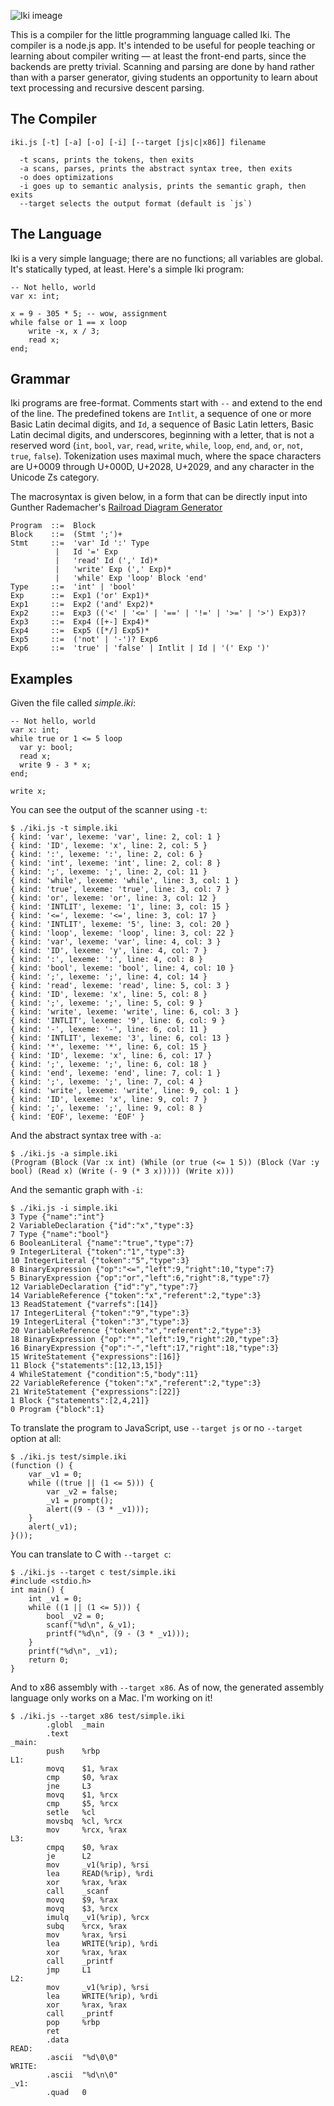 ![Iki imeage](http://i.imgur.com/JRTmR2A.png)

This is a compiler for the little programming language called Iki. The compiler is a node.js app.  It's intended to be useful for people teaching or learning about compiler writing &mdash; at least the front-end parts, since the backends are pretty trivial. Scanning and parsing are done by hand rather than with a parser generator, giving students an opportunity to learn about text processing and recursive descent parsing.

## The Compiler

```
iki.js [-t] [-a] [-o] [-i] [--target [js|c|x86]] filename

  -t scans, prints the tokens, then exits
  -a scans, parses, prints the abstract syntax tree, then exits
  -o does optimizations
  -i goes up to semantic analysis, prints the semantic graph, then exits
  --target selects the output format (default is `js`)
```

## The Language

Iki is a very simple language; there are no functions; all variables are global.  It's statically typed, at least.  Here's a simple Iki program:

```
-- Not hello, world
var x: int;

x = 9 - 305 * 5; -- wow, assignment
while false or 1 == x loop
    write -x, x / 3;
    read x;
end;
```

## Grammar

Iki programs are free-format.  Comments start with `--` and extend to the end of the line.  The predefined tokens are `Intlit`, a sequence of one or more Basic Latin decimal digits, and `Id`, a sequence of Basic Latin letters, Basic Latin decimal digits, and underscores, beginning with a letter, that is not a reserved word (`int`, `bool`, `var`, `read`, `write`, `while`, `loop`, `end`, `and`, `or`, `not`, `true`, `false`).  Tokenization uses maximal much, where the space characters are U+0009 through U+000D, U+2028, U+2029, and any character in the Unicode Zs category.

The macrosyntax is given below, in a form that can be directly input into Gunther Rademacher's [Railroad Diagram Generator](http://www.bottlecaps.de/rr/ui)

```
Program  ::=  Block
Block    ::=  (Stmt ';')+
Stmt     ::=  'var' Id ':' Type
          |   Id '=' Exp
          |   'read' Id (',' Id)*
          |   'write' Exp (',' Exp)*
          |   'while' Exp 'loop' Block 'end'
Type     ::=  'int' | 'bool'
Exp      ::=  Exp1 ('or' Exp1)*
Exp1     ::=  Exp2 ('and' Exp2)*
Exp2     ::=  Exp3 (('<' | '<=' | '==' | '!=' | '>=' | '>') Exp3)?
Exp3     ::=  Exp4 ([+-] Exp4)*
Exp4     ::=  Exp5 ([*/] Exp5)*
Exp5     ::=  ('not' | '-')? Exp6
Exp6     ::=  'true' | 'false' | Intlit | Id | '(' Exp ')'
```

## Examples

Given the file called _simple.iki_:

```
-- Not hello, world
var x: int;
while true or 1 <= 5 loop
  var y: bool;
  read x;
  write 9 - 3 * x;
end;

write x;
```

You can see the output of the scanner using `-t`:

```
$ ./iki.js -t simple.iki 
{ kind: 'var', lexeme: 'var', line: 2, col: 1 }
{ kind: 'ID', lexeme: 'x', line: 2, col: 5 }
{ kind: ':', lexeme: ':', line: 2, col: 6 }
{ kind: 'int', lexeme: 'int', line: 2, col: 8 }
{ kind: ';', lexeme: ';', line: 2, col: 11 }
{ kind: 'while', lexeme: 'while', line: 3, col: 1 }
{ kind: 'true', lexeme: 'true', line: 3, col: 7 }
{ kind: 'or', lexeme: 'or', line: 3, col: 12 }
{ kind: 'INTLIT', lexeme: '1', line: 3, col: 15 }
{ kind: '<=', lexeme: '<=', line: 3, col: 17 }
{ kind: 'INTLIT', lexeme: '5', line: 3, col: 20 }
{ kind: 'loop', lexeme: 'loop', line: 3, col: 22 }
{ kind: 'var', lexeme: 'var', line: 4, col: 3 }
{ kind: 'ID', lexeme: 'y', line: 4, col: 7 }
{ kind: ':', lexeme: ':', line: 4, col: 8 }
{ kind: 'bool', lexeme: 'bool', line: 4, col: 10 }
{ kind: ';', lexeme: ';', line: 4, col: 14 }
{ kind: 'read', lexeme: 'read', line: 5, col: 3 }
{ kind: 'ID', lexeme: 'x', line: 5, col: 8 }
{ kind: ';', lexeme: ';', line: 5, col: 9 }
{ kind: 'write', lexeme: 'write', line: 6, col: 3 }
{ kind: 'INTLIT', lexeme: '9', line: 6, col: 9 }
{ kind: '-', lexeme: '-', line: 6, col: 11 }
{ kind: 'INTLIT', lexeme: '3', line: 6, col: 13 }
{ kind: '*', lexeme: '*', line: 6, col: 15 }
{ kind: 'ID', lexeme: 'x', line: 6, col: 17 }
{ kind: ';', lexeme: ';', line: 6, col: 18 }
{ kind: 'end', lexeme: 'end', line: 7, col: 1 }
{ kind: ';', lexeme: ';', line: 7, col: 4 }
{ kind: 'write', lexeme: 'write', line: 9, col: 1 }
{ kind: 'ID', lexeme: 'x', line: 9, col: 7 }
{ kind: ';', lexeme: ';', line: 9, col: 8 }
{ kind: 'EOF', lexeme: 'EOF' }
```

And the abstract syntax tree with `-a`:

```
$ ./iki.js -a simple.iki 
(Program (Block (Var :x int) (While (or true (<= 1 5)) (Block (Var :y bool) (Read x) (Write (- 9 (* 3 x))))) (Write x)))

```

And the semantic graph with `-i`:

```
$ ./iki.js -i simple.iki 
3 Type {"name":"int"}
2 VariableDeclaration {"id":"x","type":3}
7 Type {"name":"bool"}
6 BooleanLiteral {"name":"true","type":7}
9 IntegerLiteral {"token":"1","type":3}
10 IntegerLiteral {"token":"5","type":3}
8 BinaryExpression {"op":"<=","left":9,"right":10,"type":7}
5 BinaryExpression {"op":"or","left":6,"right":8,"type":7}
12 VariableDeclaration {"id":"y","type":7}
14 VariableReference {"token":"x","referent":2,"type":3}
13 ReadStatement {"varrefs":[14]}
17 IntegerLiteral {"token":"9","type":3}
19 IntegerLiteral {"token":"3","type":3}
20 VariableReference {"token":"x","referent":2,"type":3}
18 BinaryExpression {"op":"*","left":19,"right":20,"type":3}
16 BinaryExpression {"op":"-","left":17,"right":18,"type":3}
15 WriteStatement {"expressions":[16]}
11 Block {"statements":[12,13,15]}
4 WhileStatement {"condition":5,"body":11}
22 VariableReference {"token":"x","referent":2,"type":3}
21 WriteStatement {"expressions":[22]}
1 Block {"statements":[2,4,21]}
0 Program {"block":1}
```

To translate the program to JavaScript, use `--target js` or no `--target` option at all:

```
$ ./iki.js test/simple.iki 
(function () {
    var _v1 = 0;
    while ((true || (1 <= 5))) {
        var _v2 = false;
        _v1 = prompt();
        alert((9 - (3 * _v1)));
    }
    alert(_v1);
}());
```

You can translate to C with `--target c`:

```
$ ./iki.js --target c test/simple.iki 
#include <stdio.h>
int main() {
    int _v1 = 0;
    while ((1 || (1 <= 5))) {
        bool _v2 = 0;
        scanf("%d\n", &_v1);
        printf("%d\n", (9 - (3 * _v1)));
    }
    printf("%d\n", _v1);
    return 0;
}
```

And to x86 assembly with `--target x86`.  As of now, the generated assembly language only works on a Mac.  I'm working on it!

```
$ ./iki.js --target x86 test/simple.iki 
        .globl  _main
        .text
_main:
        push    %rbp
L1:
        movq    $1, %rax
        cmp     $0, %rax
        jne     L3
        movq    $1, %rcx
        cmp     $5, %rcx
        setle   %cl
        movsbq  %cl, %rcx
        mov     %rcx, %rax
L3:
        cmpq    $0, %rax
        je      L2
        mov     _v1(%rip), %rsi
        lea     READ(%rip), %rdi
        xor     %rax, %rax
        call    _scanf
        movq    $9, %rax
        movq    $3, %rcx
        imulq   _v1(%rip), %rcx
        subq    %rcx, %rax
        mov     %rax, %rsi
        lea     WRITE(%rip), %rdi
        xor     %rax, %rax
        call    _printf
        jmp     L1
L2:
        mov     _v1(%rip), %rsi
        lea     WRITE(%rip), %rdi
        xor     %rax, %rax
        call    _printf
        pop     %rbp
        ret
        .data
READ:
        .ascii  "%d\0\0"
WRITE:
        .ascii  "%d\n\0"
_v1:
        .quad   0
```
